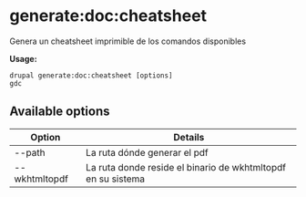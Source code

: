 # generate:doc:cheatsheet
Genera un cheatsheet imprimible de los comandos disponibles

**Usage:**
```
drupal generate:doc:cheatsheet [options]
gdc
```

## Available options
Option | Details
-------|-------------
--path | La ruta dónde generar el pdf
--wkhtmltopdf | La ruta donde reside el binario de wkhtmltopdf en su sistema
